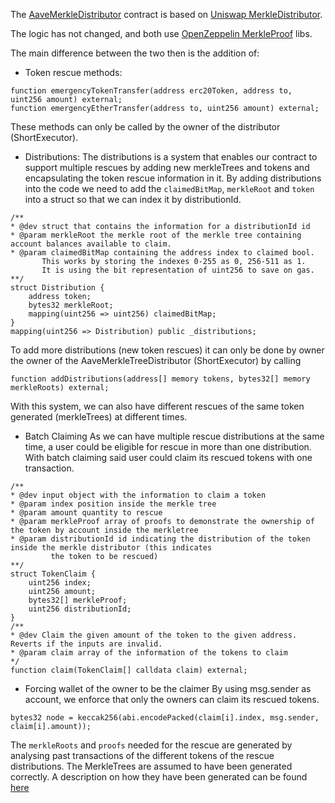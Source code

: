 The [AaveMerkleDistributor](./src/contracts/AaveMerkleDistributor.sol) contract is based on [Uniswap MerkleDistributor](https://github.com/Uniswap/merkle-distributor/blob/master/contracts/MerkleDistributor.sol).

The logic has not changed, and both use [OpenZeppelin MerkleProof](https://github.com/OpenZeppelin/openzeppelin-contracts/blob/master/contracts/utils/cryptography/MerkleProof.sol) libs.

The main difference between the two then is the addition of:

- Token rescue methods:

```
function emergencyTokenTransfer(address erc20Token, address to, uint256 amount) external;
function emergencyEtherTransfer(address to, uint256 amount) external;
```

These methods can only be called by the owner of the distributor (ShortExecutor).

- Distributions:
  The distributions is a system that enables our contract to support multiple rescues by adding new merkleTrees and tokens and encapsulating
  the token rescue information in it.
  By adding distributions into the code we need to add the `claimedBitMap`, `merkleRoot` and `token` into a struct so that we can index it
  by distributionId.

```
/**
* @dev struct that contains the information for a distributionId id
* @param merkleRoot the merkle root of the merkle tree containing account balances available to claim.
* @param claimedBitMap containing the address index to claimed bool.
       This works by storing the indexes 0-255 as 0, 256-511 as 1.
       It is using the bit representation of uint256 to save on gas.
**/
struct Distribution {
    address token;
    bytes32 merkleRoot;
    mapping(uint256 => uint256) claimedBitMap;
}
mapping(uint256 => Distribution) public _distributions;
```

To add more distributions (new token rescues) it can only be done by owner the owner of the AaveMerkleTreeDistributor (ShortExecutor) by calling

```
function addDistributions(address[] memory tokens, bytes32[] memory merkleRoots) external;
```

With this system, we can also have different rescues of the same token generated (merkleTrees) at different times.

- Batch Claiming
  As we can have multiple rescue distributions at the same time, a user could be eligible for rescue in more than one distribution.
  With batch claiming said user could claim its rescued tokens with one transaction.

```
/**
* @dev input object with the information to claim a token
* @param index position inside the merkle tree
* @param amount quantity to rescue
* @param merkleProof array of proofs to demonstrate the ownership of the token by account inside the merkletree
* @param distributionId id indicating the distribution of the token inside the merkle distributor (this indicates
         the token to be rescued)
**/
struct TokenClaim {
    uint256 index;
    uint256 amount;
    bytes32[] merkleProof;
    uint256 distributionId;
}
/**
* @dev Claim the given amount of the token to the given address. Reverts if the inputs are invalid.
* @param claim array of the information of the tokens to claim
*/
function claim(TokenClaim[] calldata claim) external;
```

- Forcing wallet of the owner to be the claimer
  By using msg.sender as account, we enforce that only the owners can claim its rescued tokens.

```
bytes32 node = keccak256(abi.encodePacked(claim[i].index, msg.sender, claim[i].amount));
```

The `merkleRoots` and `proofs` needed for the rescue are generated by analysing past transactions of the different tokens of the rescue distributions.
The MerkleTrees are assumed to have been generated correctly.
A description on how they have been generated can be found [here](./README.md#merkle-trees)
